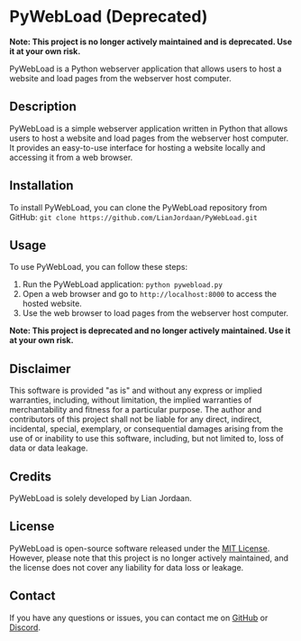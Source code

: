# PyWebLoad (Deprecated)

**Note: This project is no longer actively maintained and is deprecated. Use it at your own risk.**

PyWebLoad is a Python webserver application that allows users to host a website and load pages from the webserver host computer.

## Description

PyWebLoad is a simple webserver application written in Python that allows users to host a website and load pages from the webserver host computer. It provides an easy-to-use interface for hosting a website locally and accessing it from a web browser.

## Installation

To install PyWebLoad, you can clone the PyWebLoad repository from GitHub: `git clone https://github.com/LianJordaan/PyWebLoad.git`

## Usage

To use PyWebLoad, you can follow these steps:

1. Run the PyWebLoad application: `python pywebload.py`
2. Open a web browser and go to `http://localhost:8000` to access the hosted website.
3. Use the web browser to load pages from the webserver host computer.

**Note: This project is deprecated and no longer actively maintained. Use it at your own risk.**

## Disclaimer

This software is provided "as is" and without any express or implied warranties, including, without limitation, the implied warranties of merchantability and fitness for a particular purpose. The author and contributors of this project shall not be liable for any direct, indirect, incidental, special, exemplary, or consequential damages arising from the use of or inability to use this software, including, but not limited to, loss of data or data leakage.

## Credits

PyWebLoad is solely developed by Lian Jordaan.

## License

PyWebLoad is open-source software released under the [MIT License](LICENSE). However, please note that this project is no longer actively maintained, and the license does not cover any liability for data loss or leakage.

## Contact

If you have any questions or issues, you can contact me on [GitHub](https://github.com/LianJordaan) or [Discord](https://discord.com/users/Lian#1199).
